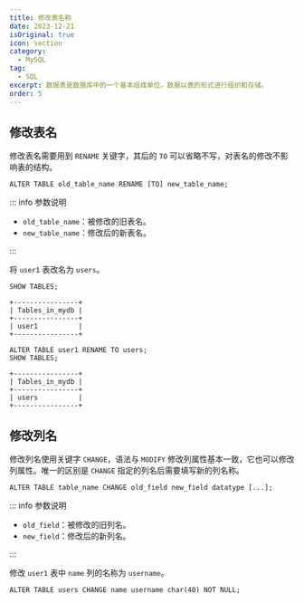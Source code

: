 ```yaml
---
title: 修改表名称
date: 2023-12-21
isOriginal: true
icon: section
category:
  - MySQL
tag:
  - SQL
excerpt: 数据表是数据库中的一个基本组成单位，数据以表的形式进行组织和存储。
order: 5
---
```


## 修改表名

修改表名需要用到 `RENAME` 关键字，其后的 `TO` 可以省略不写，对表名的修改不影响表的结构。

~~~sql:no-line-numbers
ALTER TABLE old_table_name RENAME [TO] new_table_name;
~~~

::: info 参数说明

- `old_table_name`：被修改的旧表名。
- `new_table_name`：修改后的新表名。

:::

将 `user1` 表改名为 `users`。

~~~sql:no-line-numbers
SHOW TABLES;
~~~

    +----------------+
    | Tables_in_mydb |
    +----------------+
    | user1          |
    +----------------+

~~~sql:no-line-numbers
ALTER TABLE user1 RENAME TO users;
SHOW TABLES;
~~~

    +----------------+
    | Tables_in_mydb |
    +----------------+
    | users          |
    +----------------+

## 修改列名

修改列名使用关键字 `CHANGE`，语法与 `MODIFY` 修改列属性基本一致，它也可以修改列属性。唯一的区别是 `CHANGE` 指定的列名后需要填写新的列名称。

~~~sql:no-line-numbers
ALTER TABLE table_name CHANGE old_field new_field datatype [...];
~~~

::: info 参数说明

- `old_field`：被修改的旧列名。
- `new_field`：修改后的新列名。

:::

修改 `user1` 表中 `name` 列的名称为 `username`。

~~~sql:no-line-numbers
ALTER TABLE users CHANGE name username char(40) NOT NULL;
~~~
